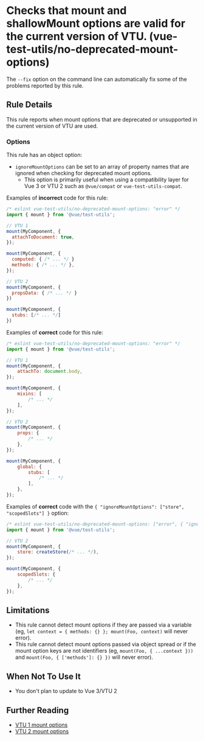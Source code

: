 # Checks that mount and shallowMount options are valid for the current version of VTU. (vue-test-utils/no-deprecated-mount-options)

The `--fix` option on the command line can automatically fix some of the problems reported by this rule.

## Rule Details

This rule reports when mount options that are deprecated or unsupported in the current version of VTU are used.

### Options

This rule has an object option:

-   `ignoreMountOptions` can be set to an array of property names that are ignored when checking for deprecated mount options.
    -   This option is primarily useful when using a compatibility layer for Vue 3 or VTU 2 such as `@vue/compat` or `vue-test-utils-compat`.

Examples of **incorrect** code for this rule:

```js
/* eslint vue-test-utils/no-deprecated-mount-options: "error" */
import { mount } from '@vue/test-utils';

// VTU 1
mount(MyComponent, {
  attachToDocument: true,
});

mount(MyComponent, {
  computed: { /* ... */ }
  methods: { /* ... */ },
});

// VTU 2
mount(MyComponent, {
  propsData: { /* ... */ }
})

mount(MyComponent, {
  stubs: [/* ... */]
})
```

Examples of **correct** code for this rule:

```js
/* eslint vue-test-utils/no-deprecated-mount-options: "error" */
import { mount } from '@vue/test-utils';

// VTU 1
mount(MyComponent, {
    attachTo: document.body,
});

mount(MyComponent, {
    mixins: [
        /* ... */
    ],
});

// VTU 2
mount(MyComponent, {
    props: {
        /* ... */
    },
});

mount(MyComponent, {
    global: {
        stubs: [
            /* ... */
        ],
    },
});
```

Examples of **correct** code with the `{ "ignoreMountOptions": ["store", "scopedSlots"] }` option:

```js
/* eslint vue-test-utils/no-deprecated-mount-options: ["error", { "ignoreMountOptions": ["store", "scopedSlots"] }] */
import { mount } from '@vue/test-utils';

// VTU 2
mount(MyComponent, {
    store: createStore(/* ... */),
});

mount(MyComponent, {
    scopedSlots: {
        /* ... */
    },
});
```

## Limitations

-   This rule cannot detect mount options if they are passed via a variable (eg, `let context = { methods: {} }; mount(Foo, context)` will never error).
-   This rule cannot detect mount options passed via object spread or if the mount option keys are not identifiers (eg, `mount(Foo, { ...context }))` and `mount(Foo, { ['methods']: {} })` will never error).

## When Not To Use It

-   You don't plan to update to Vue 3/VTU 2

## Further Reading

-   [VTU 1 mount options](https://vue-test-utils.vuejs.org/api/options.html#context)
-   [VTU 2 mount options](https://test-utils.vuejs.org/api/#mount)
